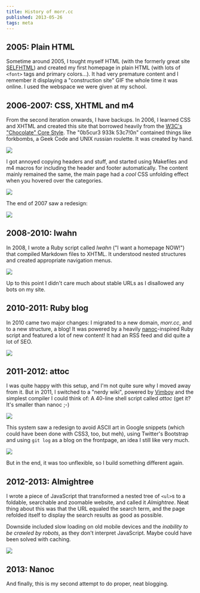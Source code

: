 ```yaml
---
title: History of morr.cc
published: 2013-05-26
tags: meta
---
```


## 2005: Plain HTML

Sometime around 2005, I tought myself HTML (with the formerly great site [SELFHTML](http://wiki.selfhtml.org/wiki/Startseite)) and created my first homepage in plain HTML (with lots of `<font>` tags and primary colors...). It had very premature content and I remember it displaying a "construction site" GIF the whole time it was online. I used the webspace we were given at my school.

## 2006-2007: CSS, XHTML and m4

From the second iteration onwards, I have backups. In 2006, I learned CSS and XHTML and created this site that borrowed heavily from the [W3C's "Chocolate" Core Style](http://www.w3.org/StyleSheets/Core/stylebot.html?family=6&doc=XML). The "0b5cur3 933k 53c7!0n" contained things like forkbombs, a Geek Code and UNIX russian roulette. It was created by hand.

![](/files/homepage-2007-05-07.png)

I got annoyed copying headers and stuff, and started using Makefiles and m4 macros for including the header and footer automatically. The content mainly remained the same, the main page had a *cool* CSS unfolding effect when you hovered over the categories.

![](/files/homepage-2007-07-05.png)

The end of 2007 saw a redesign:

![](/files/homepage-2008-04-02.png)

## 2008-2010: Iwahn

In 2008, I wrote a Ruby script called *Iwahn* ("I want a homepage NOW!") that compiled Markdown files to XHTML. It understood nested structures and created appropriate navigation menus.

![](/files/homepage-2010-08-11.png)

Up to this point I didn't care much about stable URLs as I disallowed any bots on my site.

## 2010-2011: Ruby blog

In 2010 came two major changes: I migrated to a new domain, *morr.cc*, and to a new structure, a blog! It was powered by a heavily [nanoc](http://nanoc.ws)-inspired Ruby script and featured a lot of new content! It had an RSS feed and did quite a lot of SEO.

![](/files/homepage-2011-02-25.png)

## 2011-2012: attoc

I was quite happy with this setup, and I'm not quite sure why I moved away from it. But in 2011, I switched to a "nerdy wiki", powered by [Vimboy](https://github.com/blinry/vimboy) and the simplest compiler I could think of: A 40-line shell script called *attoc* (get it? It's smaller than nanoc ;-)

![](/files/homepage-2011-08-09.png)

This system saw a redesign to avoid ASCII art in Google snippets (which could have been done with CSS3, too, but meh), using Twitter's Bootstrap and using `git log` as a blog on the frontpage, an idea I still like very much.

![](/files/homepage-2012-12-27.png)

But in the end, it was too unflexible, so I build something different again.

## 2012-2013: Almightree

I wrote a piece of JavaScript that transformed a nested tree of `<ul>`s to a foldable, searchable and zoomable website, and called it *Almightree*. Neat thing about this was that the URL equaled the search term, and the page refolded itself to display the search results as good as possible.

Downside included slow loading on old mobile devices and the *inability to be crawled by robots*, as they don't interpret JavaScript. Maybe could have been solved with caching.

![](/files/homepage-2013-05-26.png)

## 2013: Nanoc

And finally, this is my second attempt to do proper, neat blogging.
